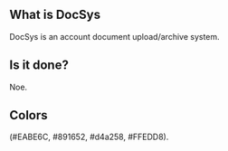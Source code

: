## What is DocSys
DocSys is an account document upload/archive system.
## Is it done?
Noe.
## Colors
 (#EABE6C, #891652, #d4a258, #FFEDD8).